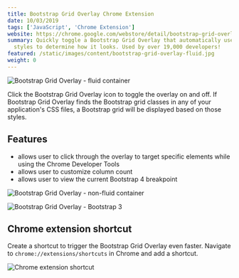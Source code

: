 ```yaml
---
title: Bootstrap Grid Overlay Chrome Extension
date: 10/03/2019
tags: ['JavaScript', 'Chrome Extension']
website: https://chrome.google.com/webstore/detail/bootstrap-grid-overlay/mnlklmelflkheijccafopdohgclfefcg
summary: Quickly toggle a Bootstrap Grid Overlay that automatically uses your application's
  styles to determine how it looks. Used by over 19,000 developers!
featured: /static/images/content/bootstrap-grid-overlay-fluid.jpg
weight: 0
---
```


![Bootstrap Grid Overlay - fluid container](/static/images/content/bootstrap-grid-overlay-fluid.jpg)

Click the Bootstrap Grid Overlay icon to toggle the overlay on and off. If Bootstrap Grid Overlay finds the Bootstrap grid classes in any of your application's CSS files, a Bootstrap grid will be displayed based on those styles.

## Features

- allows user to click through the overlay to target specific elements while using the Chrome Developer Tools
- allows user to customize column count
- allows user to view the current Bootstrap 4 breakpoint

![Bootstrap Grid Overlay - non-fluid container](/static/images/content/bootstrap-grid-overlay.jpg)

![Bootstrap Grid Overlay - Bootstrap 3](/static/images/content/bootstrap-grid-overlay-bootstrap-3.jpg)

## Chrome extension shortcut

Create a shortcut to trigger the Bootstrap Grid Overlay even faster. Navigate to `chrome://extensions/shortcuts` in Chrome and add a shortcut.

![Chrome extension shortcut](/static/images/content/chrome-extension-shortcuts.jpg)
